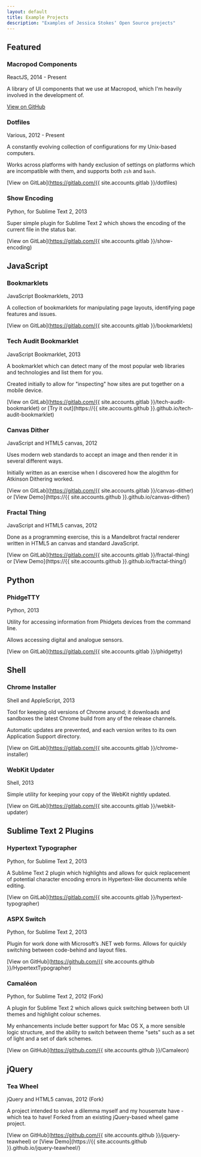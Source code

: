 ```yaml
---
layout: default
title: Example Projects
description: "Examples of Jessica Stokesʼ Open Source projects"
---
```


## Featured

### Macropod Components

ReactJS, 2014 - Present

A library of UI components that we use at Macropod, which I'm heavily involved in the development of.

[View on GitHub](https://github.com/macropodhq/macropod-components)

### Dotfiles

Various, 2012 - Present

A constantly evolving collection of configurations for my Unix-based computers.

Works across platforms with handy exclusion of settings on platforms which are incompatible with them, and supports both `zsh` and `bash`.

[View on GitLab](https://gitlab.com/{{ site.accounts.gitlab }}/dotfiles)

### Show Encoding

Python, for Sublime Text 2, 2013

Super simple plugin for Sublime Text 2 which shows the encoding of the current file in the status bar.

[View on GitLab](https://gitlab.com/{{ site.accounts.gitlab }}/show-encoding)

## JavaScript

### Bookmarklets

JavaScript Bookmarklets, 2013

A collection of bookmarklets for manipulating page layouts, identifying page features and issues.

[View on GitLab](https://gitlab.com/{{ site.accounts.gitlab }}/bookmarklets)

### Tech Audit Bookmarklet

JavaScript Bookmarklet, 2013

A bookmarklet which can detect many of the most popular web libraries and technologies and list them for you.

Created initially to allow for "inspecting" how sites are put together on a mobile device.

[View on GitLab](https://gitlab.com/{{ site.accounts.gitlab }}/tech-audit-bookmarklet) or [Try it out](https://{{ site.accounts.github }}.github.io/tech-audit-bookmarklet)

### Canvas Dither

JavaScript and HTML5 canvas, 2012

Uses modern web standards to accept an image and then render it in several different ways.

Initially written as an exercise when I discovered how the alogithm for Atkinson Dithering worked.

[View on GitLab](https://gitlab.com/{{ site.accounts.gitlab }}/canvas-dither) or [View Demo](https://{{ site.accounts.github }}.github.io/canvas-dither/)

### Fractal Thing

JavaScript and HTML5 canvas, 2012

Done as a programming exercise, this is a Mandelbrot fractal renderer written in HTML5 an canvas and standard JavaScript.

[View on GitLab](https://gitlab.com/{{ site.accounts.gitlab }}/fractal-thing) or [View Demo](https://{{ site.accounts.github }}.github.io/fractal-thing/)

## Python

### PhidgeTTY

Python, 2013

Utility for accessing information from Phidgets devices from the command line.

Allows accessing digital and analogue sensors.

[View on GitLab](https://gitlab.com/{{ site.accounts.gitlab }}/phidgetty)

## Shell

### Chrome Installer

Shell and AppleScript, 2013

Tool for keeping old versions of Chrome around; it downloads and sandboxes the latest Chrome build from any of the release channels.

Automatic updates are prevented, and each version writes to its own Application Support directory.

[View on GitLab](https://gitlab.com/{{ site.accounts.gitlab }}/chrome-installer)

### WebKit Updater

Shell, 2013

Simple utility for keeping your copy of the WebKit nightly updated.

[View on GitLab](https://gitlab.com/{{ site.accounts.gitlab }}/webkit-updater)

## Sublime Text 2 Plugins

### Hypertext Typographer

Python, for Sublime Text 2, 2013

A Sublime Text 2 plugin which highlights and allows for quick replacement of potential character encoding errors in Hypertext-like documents while editing.

[View on GitLab](https://gitlab.com/{{ site.accounts.gitlab }}/hypertext-typographer)

### ASPX Switch

Python, for Sublime Text 2, 2013

Plugin for work done with Microsoftʼs .NET web forms. Allows for quickly switching between code-behind and layout files.

[View on GitHub](https://github.com/{{ site.accounts.github }}/HypertextTypographer)

### Camaléon

Python, for Sublime Text 2, 2012 (Fork)

A plugin for Sublime Text 2 which allows quick switching between both UI themes and highlight colour schemes.

My enhancements include better support for Mac OS X, a more sensible logic structure, and the ability to switch between theme "sets" such as a set of light and a set of dark schemes.

[View on GitHub](https://github.com/{{ site.accounts.github }}/Camaleon)

## jQuery

### Tea Wheel

jQuery and HTML5 canvas, 2012 (Fork)

A project intended to solve a dilemma myself and my housemate have - which tea to have! Forked from an existing jQuery-based wheel game project.

[View on GitHub](https://github.com/{{ site.accounts.github }}/jquery-teawheel) or [View Demo](https://{{ site.accounts.github }}.github.io/jquery-teawheel/)
